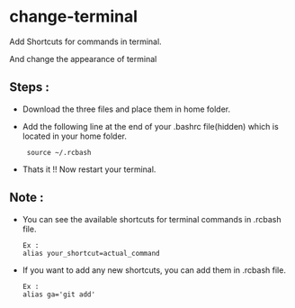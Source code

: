 # change-terminal
Add Shortcuts for commands in terminal.

And change the appearance of terminal

## Steps :
* Download the three files and place them in home folder.
* Add the following line at the end of your .bashrc file(hidden) which is located in your home folder.

  ```  source ~/.rcbash  ```
* Thats it !! Now restart your terminal.

## Note :
* You can see the available shortcuts for terminal commands in .rcbash file.
  
  ```
  Ex :
  alias your_shortcut=actual_command
  ```
* If you want to add any new shortcuts, you can add them in .rcbash file.

  ```
  Ex :
  alias ga='git add'
  ```
